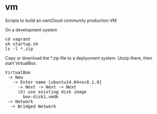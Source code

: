# vm
Scripts to build an ownCloud community production VM

On a development system
<pre>
cd vagrant
sh startup.sh
ls -l *.zip
</pre>

Copy or download the *.zip file to a deplyoment system.
Unzip there, then start VirtualBox.
<pre>
VirtualBox
 -> New
   -> Enter name [ubuntu14.04+oc8.1.0]
     -> Next -> Next -> Next
     (X) use existing disk image
       box-disk1.vmdk
 -> Network
  -> Bridged Network
</pre>
